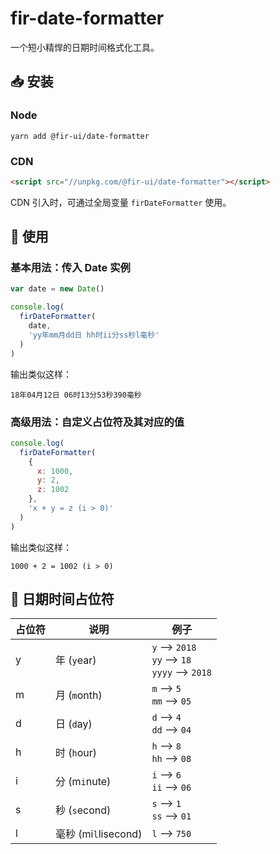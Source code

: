 # fir-date-formatter

一个短小精悍的日期时间格式化工具。

## 📥 安装

### Node
```shell
yarn add @fir-ui/date-formatter
```

### CDN

```html
<script src="//unpkg.com/@fir-ui/date-formatter"></script>
```

CDN 引入时，可通过全局变量 `firDateFormatter` 使用。

## 🔧 使用

### 基本用法：传入 Date 实例

```javascript
var date = new Date()

console.log(
  firDateFormatter(
    date,
    'yy年mm月dd日 hh时ii分ss秒l毫秒'
  )
)
```

输出类似这样：

```shell
18年04月12日 06时13分53秒390毫秒
```

### 高级用法：自定义占位符及其对应的值

```javascript
console.log(
  firDateFormatter(
    {
      x: 1000,
      y: 2,
      z: 1002
    },
    'x + y = z (i > 0)'
  )
)
```

输出类似这样：

```shell
1000 + 2 = 1002 (i > 0)
```

## 🔡 日期时间占位符

占位符 | 说明                 | 例子
-------|----------------------|----------------------------------------------------------
y      | 年 (`y`ear)          | `y` --> `2018`<br />`yy` --> `18`<br />`yyyy` --> `2018`
m      | 月 (`m`onth)         | `m` --> `5`<br />`mm` --> `05`
d      | 日 (`d`ay)           | `d` --> `4`<br />`dd` --> `04`
h      | 时 (`h`our)          | `h` --> `8`<br />`hh` --> `08`
i      | 分 (m`i`nute)        | `i` --> `6`<br />`ii` --> `06`
s      | 秒 (`s`econd)        | `s` --> `1`<br />`ss` --> `01`
l      | 毫秒 (mi`l`lisecond) | `l` --> `750`
